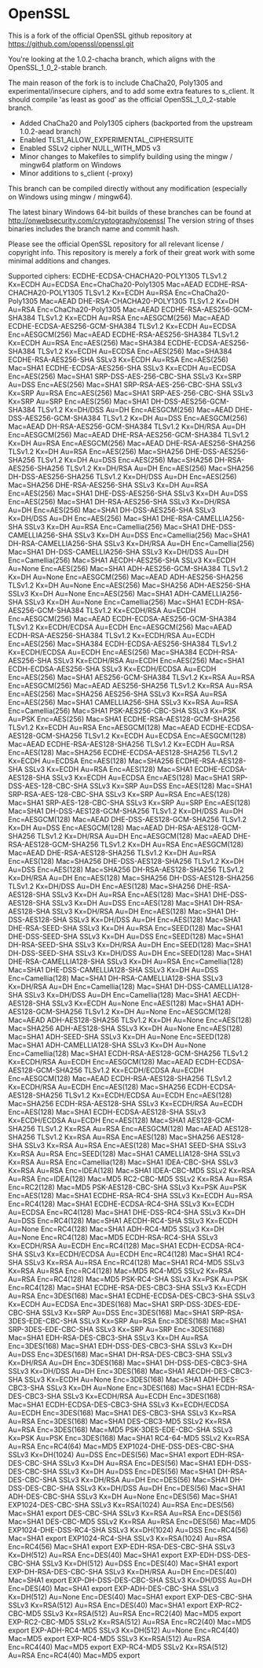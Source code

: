 OpenSSL
================

This is a fork of the official OpenSSL github repository at https://github.com/openssl/openssl.git

You're looking at the 1.0.2-chacha branch, which aligns with the OpenSSL_1_0_2-stable branch.

The main reason of the fork is to include ChaCha20, Poly1305 and experimental/insecure ciphers, and to add some extra features to s_client. It should compile 'as least as good' as the official OpenSSL_1_0_2-stable branch.

* Added ChaCha20 and Poly1305 ciphers (backported from the upstream 1.0.2-aead branch)
* Enabled TLS1_ALLOW_EXPERIMENTAL_CIPHERSUITE
* Enabled SSLv2 cipher NULL_WITH_MD5 v3
* Minor changes to Makefiles to simplify building using the mingw / mingw64 platform on Windows
* Minor additions to s_client (-proxy)

This branch can be compiled directly without any modification (especially on Windows using mingw / mingw64).

The latest binary Windows 64-bit builds of these branches can be found at http://onwebsecurity.com/cryptography/openssl
The version string of thses binaries includes the branch name and commit hash.

Please see the official OpenSSL repository for all relevant license / copyright info. This repository is merely a fork of their great work with some minimal additions and changes.


Supported ciphers:
ECDHE-ECDSA-CHACHA20-POLY1305 TLSv1.2 Kx=ECDH     Au=ECDSA Enc=ChaCha20-Poly1305 Mac=AEAD
ECDHE-RSA-CHACHA20-POLY1305 TLSv1.2 Kx=ECDH     Au=RSA  Enc=ChaCha20-Poly1305 Mac=AEAD
DHE-RSA-CHACHA20-POLY1305 TLSv1.2 Kx=DH       Au=RSA  Enc=ChaCha20-Poly1305 Mac=AEAD
ECDHE-RSA-AES256-GCM-SHA384 TLSv1.2 Kx=ECDH     Au=RSA  Enc=AESGCM(256) Mac=AEAD
ECDHE-ECDSA-AES256-GCM-SHA384 TLSv1.2 Kx=ECDH     Au=ECDSA Enc=AESGCM(256) Mac=AEAD
ECDHE-RSA-AES256-SHA384 TLSv1.2 Kx=ECDH     Au=RSA  Enc=AES(256)  Mac=SHA384
ECDHE-ECDSA-AES256-SHA384 TLSv1.2 Kx=ECDH     Au=ECDSA Enc=AES(256)  Mac=SHA384
ECDHE-RSA-AES256-SHA    SSLv3 Kx=ECDH     Au=RSA  Enc=AES(256)  Mac=SHA1
ECDHE-ECDSA-AES256-SHA  SSLv3 Kx=ECDH     Au=ECDSA Enc=AES(256)  Mac=SHA1
SRP-DSS-AES-256-CBC-SHA SSLv3 Kx=SRP      Au=DSS  Enc=AES(256)  Mac=SHA1
SRP-RSA-AES-256-CBC-SHA SSLv3 Kx=SRP      Au=RSA  Enc=AES(256)  Mac=SHA1
SRP-AES-256-CBC-SHA     SSLv3 Kx=SRP      Au=SRP  Enc=AES(256)  Mac=SHA1
DH-DSS-AES256-GCM-SHA384 TLSv1.2 Kx=DH/DSS   Au=DH   Enc=AESGCM(256) Mac=AEAD
DHE-DSS-AES256-GCM-SHA384 TLSv1.2 Kx=DH       Au=DSS  Enc=AESGCM(256) Mac=AEAD
DH-RSA-AES256-GCM-SHA384 TLSv1.2 Kx=DH/RSA   Au=DH   Enc=AESGCM(256) Mac=AEAD
DHE-RSA-AES256-GCM-SHA384 TLSv1.2 Kx=DH       Au=RSA  Enc=AESGCM(256) Mac=AEAD
DHE-RSA-AES256-SHA256   TLSv1.2 Kx=DH       Au=RSA  Enc=AES(256)  Mac=SHA256
DHE-DSS-AES256-SHA256   TLSv1.2 Kx=DH       Au=DSS  Enc=AES(256)  Mac=SHA256
DH-RSA-AES256-SHA256    TLSv1.2 Kx=DH/RSA   Au=DH   Enc=AES(256)  Mac=SHA256
DH-DSS-AES256-SHA256    TLSv1.2 Kx=DH/DSS   Au=DH   Enc=AES(256)  Mac=SHA256
DHE-RSA-AES256-SHA      SSLv3 Kx=DH       Au=RSA  Enc=AES(256)  Mac=SHA1
DHE-DSS-AES256-SHA      SSLv3 Kx=DH       Au=DSS  Enc=AES(256)  Mac=SHA1
DH-RSA-AES256-SHA       SSLv3 Kx=DH/RSA   Au=DH   Enc=AES(256)  Mac=SHA1
DH-DSS-AES256-SHA       SSLv3 Kx=DH/DSS   Au=DH   Enc=AES(256)  Mac=SHA1
DHE-RSA-CAMELLIA256-SHA SSLv3 Kx=DH       Au=RSA  Enc=Camellia(256) Mac=SHA1
DHE-DSS-CAMELLIA256-SHA SSLv3 Kx=DH       Au=DSS  Enc=Camellia(256) Mac=SHA1
DH-RSA-CAMELLIA256-SHA  SSLv3 Kx=DH/RSA   Au=DH   Enc=Camellia(256) Mac=SHA1
DH-DSS-CAMELLIA256-SHA  SSLv3 Kx=DH/DSS   Au=DH   Enc=Camellia(256) Mac=SHA1
AECDH-AES256-SHA        SSLv3 Kx=ECDH     Au=None Enc=AES(256)  Mac=SHA1
ADH-AES256-GCM-SHA384   TLSv1.2 Kx=DH       Au=None Enc=AESGCM(256) Mac=AEAD
ADH-AES256-SHA256       TLSv1.2 Kx=DH       Au=None Enc=AES(256)  Mac=SHA256
ADH-AES256-SHA          SSLv3 Kx=DH       Au=None Enc=AES(256)  Mac=SHA1
ADH-CAMELLIA256-SHA     SSLv3 Kx=DH       Au=None Enc=Camellia(256) Mac=SHA1
ECDH-RSA-AES256-GCM-SHA384 TLSv1.2 Kx=ECDH/RSA Au=ECDH Enc=AESGCM(256) Mac=AEAD
ECDH-ECDSA-AES256-GCM-SHA384 TLSv1.2 Kx=ECDH/ECDSA Au=ECDH Enc=AESGCM(256) Mac=AEAD
ECDH-RSA-AES256-SHA384  TLSv1.2 Kx=ECDH/RSA Au=ECDH Enc=AES(256)  Mac=SHA384
ECDH-ECDSA-AES256-SHA384 TLSv1.2 Kx=ECDH/ECDSA Au=ECDH Enc=AES(256)  Mac=SHA384
ECDH-RSA-AES256-SHA     SSLv3 Kx=ECDH/RSA Au=ECDH Enc=AES(256)  Mac=SHA1
ECDH-ECDSA-AES256-SHA   SSLv3 Kx=ECDH/ECDSA Au=ECDH Enc=AES(256)  Mac=SHA1
AES256-GCM-SHA384       TLSv1.2 Kx=RSA      Au=RSA  Enc=AESGCM(256) Mac=AEAD
AES256-SHA256           TLSv1.2 Kx=RSA      Au=RSA  Enc=AES(256)  Mac=SHA256
AES256-SHA              SSLv3 Kx=RSA      Au=RSA  Enc=AES(256)  Mac=SHA1
CAMELLIA256-SHA         SSLv3 Kx=RSA      Au=RSA  Enc=Camellia(256) Mac=SHA1
PSK-AES256-CBC-SHA      SSLv3 Kx=PSK      Au=PSK  Enc=AES(256)  Mac=SHA1
ECDHE-RSA-AES128-GCM-SHA256 TLSv1.2 Kx=ECDH     Au=RSA  Enc=AESGCM(128) Mac=AEAD
ECDHE-ECDSA-AES128-GCM-SHA256 TLSv1.2 Kx=ECDH     Au=ECDSA Enc=AESGCM(128) Mac=AEAD
ECDHE-RSA-AES128-SHA256 TLSv1.2 Kx=ECDH     Au=RSA  Enc=AES(128)  Mac=SHA256
ECDHE-ECDSA-AES128-SHA256 TLSv1.2 Kx=ECDH     Au=ECDSA Enc=AES(128)  Mac=SHA256
ECDHE-RSA-AES128-SHA    SSLv3 Kx=ECDH     Au=RSA  Enc=AES(128)  Mac=SHA1
ECDHE-ECDSA-AES128-SHA  SSLv3 Kx=ECDH     Au=ECDSA Enc=AES(128)  Mac=SHA1
SRP-DSS-AES-128-CBC-SHA SSLv3 Kx=SRP      Au=DSS  Enc=AES(128)  Mac=SHA1
SRP-RSA-AES-128-CBC-SHA SSLv3 Kx=SRP      Au=RSA  Enc=AES(128)  Mac=SHA1
SRP-AES-128-CBC-SHA     SSLv3 Kx=SRP      Au=SRP  Enc=AES(128)  Mac=SHA1
DH-DSS-AES128-GCM-SHA256 TLSv1.2 Kx=DH/DSS   Au=DH   Enc=AESGCM(128) Mac=AEAD
DHE-DSS-AES128-GCM-SHA256 TLSv1.2 Kx=DH       Au=DSS  Enc=AESGCM(128) Mac=AEAD
DH-RSA-AES128-GCM-SHA256 TLSv1.2 Kx=DH/RSA   Au=DH   Enc=AESGCM(128) Mac=AEAD
DHE-RSA-AES128-GCM-SHA256 TLSv1.2 Kx=DH       Au=RSA  Enc=AESGCM(128) Mac=AEAD
DHE-RSA-AES128-SHA256   TLSv1.2 Kx=DH       Au=RSA  Enc=AES(128)  Mac=SHA256
DHE-DSS-AES128-SHA256   TLSv1.2 Kx=DH       Au=DSS  Enc=AES(128)  Mac=SHA256
DH-RSA-AES128-SHA256    TLSv1.2 Kx=DH/RSA   Au=DH   Enc=AES(128)  Mac=SHA256
DH-DSS-AES128-SHA256    TLSv1.2 Kx=DH/DSS   Au=DH   Enc=AES(128)  Mac=SHA256
DHE-RSA-AES128-SHA      SSLv3 Kx=DH       Au=RSA  Enc=AES(128)  Mac=SHA1
DHE-DSS-AES128-SHA      SSLv3 Kx=DH       Au=DSS  Enc=AES(128)  Mac=SHA1
DH-RSA-AES128-SHA       SSLv3 Kx=DH/RSA   Au=DH   Enc=AES(128)  Mac=SHA1
DH-DSS-AES128-SHA       SSLv3 Kx=DH/DSS   Au=DH   Enc=AES(128)  Mac=SHA1
DHE-RSA-SEED-SHA        SSLv3 Kx=DH       Au=RSA  Enc=SEED(128) Mac=SHA1
DHE-DSS-SEED-SHA        SSLv3 Kx=DH       Au=DSS  Enc=SEED(128) Mac=SHA1
DH-RSA-SEED-SHA         SSLv3 Kx=DH/RSA   Au=DH   Enc=SEED(128) Mac=SHA1
DH-DSS-SEED-SHA         SSLv3 Kx=DH/DSS   Au=DH   Enc=SEED(128) Mac=SHA1
DHE-RSA-CAMELLIA128-SHA SSLv3 Kx=DH       Au=RSA  Enc=Camellia(128) Mac=SHA1
DHE-DSS-CAMELLIA128-SHA SSLv3 Kx=DH       Au=DSS  Enc=Camellia(128) Mac=SHA1
DH-RSA-CAMELLIA128-SHA  SSLv3 Kx=DH/RSA   Au=DH   Enc=Camellia(128) Mac=SHA1
DH-DSS-CAMELLIA128-SHA  SSLv3 Kx=DH/DSS   Au=DH   Enc=Camellia(128) Mac=SHA1
AECDH-AES128-SHA        SSLv3 Kx=ECDH     Au=None Enc=AES(128)  Mac=SHA1
ADH-AES128-GCM-SHA256   TLSv1.2 Kx=DH       Au=None Enc=AESGCM(128) Mac=AEAD
ADH-AES128-SHA256       TLSv1.2 Kx=DH       Au=None Enc=AES(128)  Mac=SHA256
ADH-AES128-SHA          SSLv3 Kx=DH       Au=None Enc=AES(128)  Mac=SHA1
ADH-SEED-SHA            SSLv3 Kx=DH       Au=None Enc=SEED(128) Mac=SHA1
ADH-CAMELLIA128-SHA     SSLv3 Kx=DH       Au=None Enc=Camellia(128) Mac=SHA1
ECDH-RSA-AES128-GCM-SHA256 TLSv1.2 Kx=ECDH/RSA Au=ECDH Enc=AESGCM(128) Mac=AEAD
ECDH-ECDSA-AES128-GCM-SHA256 TLSv1.2 Kx=ECDH/ECDSA Au=ECDH Enc=AESGCM(128) Mac=AEAD
ECDH-RSA-AES128-SHA256  TLSv1.2 Kx=ECDH/RSA Au=ECDH Enc=AES(128)  Mac=SHA256
ECDH-ECDSA-AES128-SHA256 TLSv1.2 Kx=ECDH/ECDSA Au=ECDH Enc=AES(128)  Mac=SHA256
ECDH-RSA-AES128-SHA     SSLv3 Kx=ECDH/RSA Au=ECDH Enc=AES(128)  Mac=SHA1
ECDH-ECDSA-AES128-SHA   SSLv3 Kx=ECDH/ECDSA Au=ECDH Enc=AES(128)  Mac=SHA1
AES128-GCM-SHA256       TLSv1.2 Kx=RSA      Au=RSA  Enc=AESGCM(128) Mac=AEAD
AES128-SHA256           TLSv1.2 Kx=RSA      Au=RSA  Enc=AES(128)  Mac=SHA256
AES128-SHA              SSLv3 Kx=RSA      Au=RSA  Enc=AES(128)  Mac=SHA1
SEED-SHA                SSLv3 Kx=RSA      Au=RSA  Enc=SEED(128) Mac=SHA1
CAMELLIA128-SHA         SSLv3 Kx=RSA      Au=RSA  Enc=Camellia(128) Mac=SHA1
IDEA-CBC-SHA            SSLv3 Kx=RSA      Au=RSA  Enc=IDEA(128) Mac=SHA1
IDEA-CBC-MD5            SSLv2 Kx=RSA      Au=RSA  Enc=IDEA(128) Mac=MD5
RC2-CBC-MD5             SSLv2 Kx=RSA      Au=RSA  Enc=RC2(128)  Mac=MD5
PSK-AES128-CBC-SHA      SSLv3 Kx=PSK      Au=PSK  Enc=AES(128)  Mac=SHA1
ECDHE-RSA-RC4-SHA       SSLv3 Kx=ECDH     Au=RSA  Enc=RC4(128)  Mac=SHA1
ECDHE-ECDSA-RC4-SHA     SSLv3 Kx=ECDH     Au=ECDSA Enc=RC4(128)  Mac=SHA1
DHE-DSS-RC4-SHA         SSLv3 Kx=DH       Au=DSS  Enc=RC4(128)  Mac=SHA1
AECDH-RC4-SHA           SSLv3 Kx=ECDH     Au=None Enc=RC4(128)  Mac=SHA1
ADH-RC4-MD5             SSLv3 Kx=DH       Au=None Enc=RC4(128)  Mac=MD5
ECDH-RSA-RC4-SHA        SSLv3 Kx=ECDH/RSA Au=ECDH Enc=RC4(128)  Mac=SHA1
ECDH-ECDSA-RC4-SHA      SSLv3 Kx=ECDH/ECDSA Au=ECDH Enc=RC4(128)  Mac=SHA1
RC4-SHA                 SSLv3 Kx=RSA      Au=RSA  Enc=RC4(128)  Mac=SHA1
RC4-MD5                 SSLv3 Kx=RSA      Au=RSA  Enc=RC4(128)  Mac=MD5
RC4-MD5                 SSLv2 Kx=RSA      Au=RSA  Enc=RC4(128)  Mac=MD5
PSK-RC4-SHA             SSLv3 Kx=PSK      Au=PSK  Enc=RC4(128)  Mac=SHA1
ECDHE-RSA-DES-CBC3-SHA  SSLv3 Kx=ECDH     Au=RSA  Enc=3DES(168) Mac=SHA1
ECDHE-ECDSA-DES-CBC3-SHA SSLv3 Kx=ECDH     Au=ECDSA Enc=3DES(168) Mac=SHA1
SRP-DSS-3DES-EDE-CBC-SHA SSLv3 Kx=SRP      Au=DSS  Enc=3DES(168) Mac=SHA1
SRP-RSA-3DES-EDE-CBC-SHA SSLv3 Kx=SRP      Au=RSA  Enc=3DES(168) Mac=SHA1
SRP-3DES-EDE-CBC-SHA    SSLv3 Kx=SRP      Au=SRP  Enc=3DES(168) Mac=SHA1
EDH-RSA-DES-CBC3-SHA    SSLv3 Kx=DH       Au=RSA  Enc=3DES(168) Mac=SHA1
EDH-DSS-DES-CBC3-SHA    SSLv3 Kx=DH       Au=DSS  Enc=3DES(168) Mac=SHA1
DH-RSA-DES-CBC3-SHA     SSLv3 Kx=DH/RSA   Au=DH   Enc=3DES(168) Mac=SHA1
DH-DSS-DES-CBC3-SHA     SSLv3 Kx=DH/DSS   Au=DH   Enc=3DES(168) Mac=SHA1
AECDH-DES-CBC3-SHA      SSLv3 Kx=ECDH     Au=None Enc=3DES(168) Mac=SHA1
ADH-DES-CBC3-SHA        SSLv3 Kx=DH       Au=None Enc=3DES(168) Mac=SHA1
ECDH-RSA-DES-CBC3-SHA   SSLv3 Kx=ECDH/RSA Au=ECDH Enc=3DES(168) Mac=SHA1
ECDH-ECDSA-DES-CBC3-SHA SSLv3 Kx=ECDH/ECDSA Au=ECDH Enc=3DES(168) Mac=SHA1
DES-CBC3-SHA            SSLv3 Kx=RSA      Au=RSA  Enc=3DES(168) Mac=SHA1
DES-CBC3-MD5            SSLv2 Kx=RSA      Au=RSA  Enc=3DES(168) Mac=MD5
PSK-3DES-EDE-CBC-SHA    SSLv3 Kx=PSK      Au=PSK  Enc=3DES(168) Mac=SHA1
RC4-64-MD5              SSLv2 Kx=RSA      Au=RSA  Enc=RC4(64)   Mac=MD5
EXP1024-DHE-DSS-DES-CBC-SHA SSLv3 Kx=DH(1024) Au=DSS  Enc=DES(56)   Mac=SHA1 export
EDH-RSA-DES-CBC-SHA     SSLv3 Kx=DH       Au=RSA  Enc=DES(56)   Mac=SHA1
EDH-DSS-DES-CBC-SHA     SSLv3 Kx=DH       Au=DSS  Enc=DES(56)   Mac=SHA1
DH-RSA-DES-CBC-SHA      SSLv3 Kx=DH/RSA   Au=DH   Enc=DES(56)   Mac=SHA1
DH-DSS-DES-CBC-SHA      SSLv3 Kx=DH/DSS   Au=DH   Enc=DES(56)   Mac=SHA1
ADH-DES-CBC-SHA         SSLv3 Kx=DH       Au=None Enc=DES(56)   Mac=SHA1
EXP1024-DES-CBC-SHA     SSLv3 Kx=RSA(1024) Au=RSA  Enc=DES(56)   Mac=SHA1 export
DES-CBC-SHA             SSLv3 Kx=RSA      Au=RSA  Enc=DES(56)   Mac=SHA1
DES-CBC-MD5             SSLv2 Kx=RSA      Au=RSA  Enc=DES(56)   Mac=MD5
EXP1024-DHE-DSS-RC4-SHA SSLv3 Kx=DH(1024) Au=DSS  Enc=RC4(56)   Mac=SHA1 export
EXP1024-RC4-SHA         SSLv3 Kx=RSA(1024) Au=RSA  Enc=RC4(56)   Mac=SHA1 export
EXP-EDH-RSA-DES-CBC-SHA SSLv3 Kx=DH(512)  Au=RSA  Enc=DES(40)   Mac=SHA1 export
EXP-EDH-DSS-DES-CBC-SHA SSLv3 Kx=DH(512)  Au=DSS  Enc=DES(40)   Mac=SHA1 export
EXP-DH-RSA-DES-CBC-SHA  SSLv3 Kx=DH/RSA   Au=DH   Enc=DES(40)   Mac=SHA1 export
EXP-DH-DSS-DES-CBC-SHA  SSLv3 Kx=DH/DSS   Au=DH   Enc=DES(40)   Mac=SHA1 export
EXP-ADH-DES-CBC-SHA     SSLv3 Kx=DH(512)  Au=None Enc=DES(40)   Mac=SHA1 export
EXP-DES-CBC-SHA         SSLv3 Kx=RSA(512) Au=RSA  Enc=DES(40)   Mac=SHA1 export
EXP-RC2-CBC-MD5         SSLv3 Kx=RSA(512) Au=RSA  Enc=RC2(40)   Mac=MD5  export
EXP-RC2-CBC-MD5         SSLv2 Kx=RSA(512) Au=RSA  Enc=RC2(40)   Mac=MD5  export
EXP-ADH-RC4-MD5         SSLv3 Kx=DH(512)  Au=None Enc=RC4(40)   Mac=MD5  export
EXP-RC4-MD5             SSLv3 Kx=RSA(512) Au=RSA  Enc=RC4(40)   Mac=MD5  export
EXP-RC4-MD5             SSLv2 Kx=RSA(512) Au=RSA  Enc=RC4(40)   Mac=MD5  export
